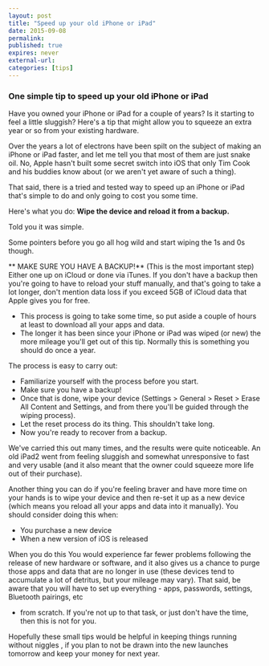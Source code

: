 ```yaml
---
layout: post
title: "Speed up your old iPhone or iPad"
date: 2015-09-08
permalink: 
published: true
expires: never
external-url:
categories: [tips]
---
```


### One simple tip to speed up your old iPhone or iPad

Have you owned your iPhone or iPad for a couple of years? Is it starting to feel a little sluggish? Here's a tip that might allow you to squeeze an extra year or so from your existing hardware.

Over the years a lot of electrons have been spilt on the subject of making an
iPhone or iPad faster, and let me tell you that most of them are just snake
oil. No, Apple hasn't built some secret switch into iOS that only Tim Cook and
his buddies know about (or we aren't yet aware of such a thing).

That said, there is a tried and tested way to speed up an iPhone or iPad
that's simple to do and only going to cost you some time.

Here's what you do: **Wipe the device and reload it from a backup.**

Told you it was simple.

Some pointers before you go all hog wild and start wiping the 1s and 0s
though.

** MAKE SURE YOU HAVE A BACKUP!** 
(This is the most important step)
Either one up on iCloud or done via iTunes. If you don't have a backup then you're going to have to reload your stuff manually, and that's going to take a lot longer, don't mention data loss if you exceed 5GB of iCloud data that Apple gives you for free.
* This process is going to take some time, so put aside a couple of hours at least to download all your apps and data.
* The longer it has been since your iPhone or iPad was wiped (or new) the more mileage you'll get out of this tip. Normally this is something you should do once a year.

The process is easy to carry out:

* Familiarize yourself with the process before you start.
* Make sure you have a backup!
* Once that is done, wipe your device (Settings > General > Reset > Erase All Content and Settings, and from there you'll be guided through the wiping process).
* Let the reset process do its thing. This shouldn't take long.
* Now you're ready to recover from a backup.

We've carried this out many times, and the results were quite noticeable. An old iPad2 went from feeling sluggish and somewhat unresponsive to fast and very usable (and it also meant that the owner could squeeze more life out of their purchase).

Another thing you can do if you're feeling braver and have more time on your hands is to wipe your device and then re-set it up as a new device (which means you reload all your apps and data into it manually). You should consider doing this when:

* You purchase a new device
* When a new version of iOS is released

When you do this You would experience far fewer problems following the release of new hardware or software, and it also gives us a chance to purge those apps and data that are no longer in use (these devices tend to accumulate a lot of detritus, but your mileage may vary). That said, be aware that you will have to set up everything - apps, passwords, settings, Bluetooth pairings, etc
- from scratch. If you're not up to that task, or just don't have the time,
then this is not for you.

Hopefully these small tips would be helpful in keeping things running without niggles , if you plan to not be drawn into the new launches tomorrow and keep your money for next year.